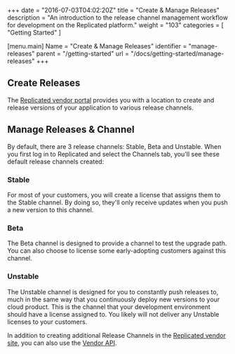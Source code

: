 +++
date = "2016-07-03T04:02:20Z"
title = "Create & Manage Releases"
description = "An introduction to the release channel management workflow for development on the Replicated platform."
weight = "103"
categories = [ "Getting Started" ]

[menu.main]
Name       = "Create & Manage Releases"
identifier = "manage-releases"
parent     = "/getting-started"
url        = "/docs/getting-started/manage-releases"
+++
## Create Releases
The [Replicated vendor portal](https://vendor.replicated.com) provides you with a location to create and release versions of your application to various release channels.

## Manage Releases & Channel
By default, there are 3 release channels: Stable, Beta and Unstable. When you first log in to Replicated and select the Channels tab, you'll see these default release channels created:

### Stable
For most of your customers, you will create a license that assigns them to the Stable channel. By doing so, they'll only receive updates when you push a new version to this channel.

### Beta
The Beta channel is designed to provide a channel to test the upgrade path. You can also choose to license some early-adopting customers against this channel.

### Unstable
The Unstable channel is designed for you to constantly push releases to, much in the same way that you continuously deploy new versions to your cloud product. This is the channel that your development environment should have a license assigned to. You likely will not deliver any Unstable licenses to your customers.

In addition to creating additional Release Channels in the [Replicated vendor site](https://vendor.replicated.com/channels), you can also use the [Vendor API](/reference/vendor-api/).
